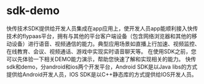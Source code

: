 # sdk-demo
快传技术SDK提供给开发人员集成在app应用上，使开发人员app能顺利接入快传技术的flypaas平台，拥有与其他的平台客户端设备（包含网络浏览器和其他的移动设备）进行语音、视频通信的能力。典型应用场景如直播上行加速、视频监控、在线教育、会议、视频通话、游戏中实现实时语音聊天等。
在使用SDK之前，您可以先体验一下相关DEMO能力演示，帮助您快速了解和实现相关的能力。
快传sdk和demo，分android和ios两个开发平台，Android SDK是以Java libs的方式提供给Android开发人员，IOS SDK是以C++静态库的方式提供给IOS开发人员。

